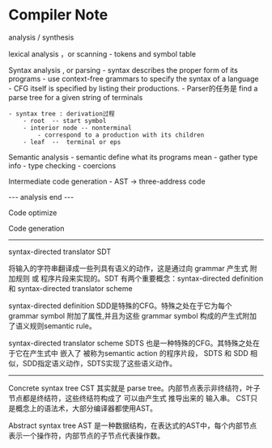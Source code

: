 
# Compiler Note

analysis / synthesis

lexical analysis ，or scanning 
    - tokens and symbol table

Syntax analysis ,  or parsing
    - syntax describes the proper form of its programs
    - use context-free grammars to specify the syntax of a language
        - CFG itself is specified by listing their productions.
    - Parser的任务是 find a parse tree for a given string of terminals

    - syntax tree : derivation过程
        - root  -- start symbol
        - interior node -- nonterminal
            - correspond to a production with its children
        - leaf  --  terminal or eps

Semantic analysis
    - semantic define what its programs mean
    - gather type info
    - type checking
    - coercions

Intermediate code generation
    - AST -> three-address code



--- analysis end ---

Code optimize

Code generation

---------


syntax-directed translator SDT

将输入的字符串翻译成一些列具有语义的动作，这是通过向 grammar 产生式 附加规则 或 程序片段来实现的。SDT 有两个重要概念：syntax-directed definition 和 syntax-directed translator scheme


syntax-directed definition
    SDD是特殊的CFG。特殊之处在于它为每个 grammar symbol 附加了属性,并且为这些 grammar symbol 构成的产生式附加了语义规则semantic rule。

syntax-directed translator scheme
    SDTS 也是一种特殊的CFG。其特殊之处在于它在产生式中 嵌入了 被称为semantic action 的程序片段，
    SDTS 和 SDD 相似，SDD指定语义动作，SDTS实现了这些语义动作。

----------

Concrete syntax tree
    CST 其实就是 parse tree。内部节点表示非终结符，叶子节点都是终结符，这些终结符构成了 可以由产生式 推导出来的 输入串。
    CST只是概念上的语法术，大部分编译器都使用AST。

Abstract syntax tree
   AST 是一种数据结构，在表达式的AST中，每个内部节点表示一个操作符，内部节点的子节点代表操作数。





 
